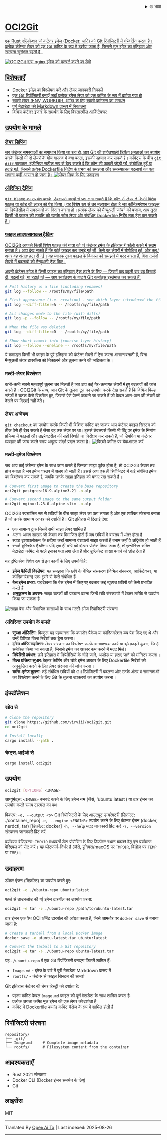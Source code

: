 
<div align="right">
  <details>
    <summary >🌐 भाषा</summary>
    <div>
      <div align="center">
        <a href="https://openaitx.github.io/view.html?user=Virviil&project=oci2git&lang=en">English</a>
        | <a href="https://openaitx.github.io/view.html?user=Virviil&project=oci2git&lang=zh-CN">简体中文</a>
        | <a href="https://openaitx.github.io/view.html?user=Virviil&project=oci2git&lang=zh-TW">繁體中文</a>
        | <a href="https://openaitx.github.io/view.html?user=Virviil&project=oci2git&lang=ja">日本語</a>
        | <a href="https://openaitx.github.io/view.html?user=Virviil&project=oci2git&lang=ko">한국어</a>
        | <a href="https://openaitx.github.io/view.html?user=Virviil&project=oci2git&lang=hi">हिन्दी</a>
        | <a href="https://openaitx.github.io/view.html?user=Virviil&project=oci2git&lang=th">ไทย</a>
        | <a href="https://openaitx.github.io/view.html?user=Virviil&project=oci2git&lang=fr">Français</a>
        | <a href="https://openaitx.github.io/view.html?user=Virviil&project=oci2git&lang=de">Deutsch</a>
        | <a href="https://openaitx.github.io/view.html?user=Virviil&project=oci2git&lang=es">Español</a>
        | <a href="https://openaitx.github.io/view.html?user=Virviil&project=oci2git&lang=it">Italiano</a>
        | <a href="https://openaitx.github.io/view.html?user=Virviil&project=oci2git&lang=ru">Русский</a>
        | <a href="https://openaitx.github.io/view.html?user=Virviil&project=oci2git&lang=pt">Português</a>
        | <a href="https://openaitx.github.io/view.html?user=Virviil&project=oci2git&lang=nl">Nederlands</a>
        | <a href="https://openaitx.github.io/view.html?user=Virviil&project=oci2git&lang=pl">Polski</a>
        | <a href="https://openaitx.github.io/view.html?user=Virviil&project=oci2git&lang=ar">العربية</a>
        | <a href="https://openaitx.github.io/view.html?user=Virviil&project=oci2git&lang=fa">فارسی</a>
        | <a href="https://openaitx.github.io/view.html?user=Virviil&project=oci2git&lang=tr">Türkçe</a>
        | <a href="https://openaitx.github.io/view.html?user=Virviil&project=oci2git&lang=vi">Tiếng Việt</a>
        | <a href="https://openaitx.github.io/view.html?user=Virviil&project=oci2git&lang=id">Bahasa Indonesia</a>
        | <a href="https://openaitx.github.io/view.html?user=Virviil&project=oci2git&lang=as">অসমীয়া</
      </div>
    </div>
  </details>
</div>

# OCI2Git

एक Rust एप्लिकेशन जो कंटेनर इमेज (Docker, आदि) को Git रिपॉजिटरी में परिवर्तित करता है। प्रत्येक कंटेनर लेयर को एक Git कमिट के रूप में दर्शाया जाता है, जिससे मूल इमेज का इतिहास और संरचना सुरक्षित रहती है।

![OCI2Git द्वारा nginx इमेज को कन्वर्ट करने का डेमो](https://raw.githubusercontent.com/Virviil/oci2git/main/./assets/nginx.gif)

## विशेषताएँ

- Docker इमेज़ का विश्लेषण करें और लेयर जानकारी निकालें
- एक Git रिपॉजिटरी बनाएँ जहाँ प्रत्येक इमेज लेयर को एक कमिट के रूप में दर्शाया गया हो
- खाली लेयर (ENV, WORKDIR, आदि) के लिए खाली कमिट्स का समर्थन
- पूर्ण मेटाडेटा को Markdown प्रारूप में निकालना
- विभिन्न कंटेनर इंजनों के समर्थन के लिए विस्तारशील आर्किटेक्चर

## उपयोग के मामले

### लेयर डिफिंग
जब कंटेनर समस्याओं का समाधान किया जा रहा हो, आप Git की शक्तिशाली डिफिंग क्षमताओं का उपयोग करके किसी भी दो लेयरों के बीच वास्तव में क्या बदला, इसकी पहचान कर सकते हैं। कमिट्स के बीच `git diff` चलाकर, इंजीनियर सटीक रूप से देख सकते हैं कि कौन सी फाइलें जोड़ी गईं, संशोधित हुईं या हटाई गईं, जिससे प्रत्येक Dockerfile निर्देश के प्रभाव को समझना और समस्याग्रस्त बदलावों का पता लगाना कहीं आसान हो जाता है।
![लेयर डिफ के लिए उदाहरण](https://raw.githubusercontent.com/Virviil/oci2git/main/./assets/layer-diff.png)

### ओरिजिन ट्रैकिंग
`git blame` का उपयोग करके, डेवलपर्स जल्दी से पता लगा सकते हैं कि कौन सी लेयर ने किसी विशेष फाइल या कोड की लाइन को पेश किया। यह विशेष रूप से तब मूल्यवान होता है जब कॉन्फ़िगरेशन फाइल्स या डिपेंडेंसीज़ में समस्याओं का निदान करना हो। प्रत्येक लेयर को मैन्युअली जांचने की बजाय, आप तुरंत किसी भी फाइल की उत्पत्ति को उसके स्रोत लेयर और संबंधित Dockerfile निर्देश तक ट्रेस कर सकते हैं।

### फाइल लाइफसायकल ट्रैकिंग
OCI2Git आपको किसी विशेष फाइल की यात्रा को पूरे कंटेनर इमेज के इतिहास में फॉलो करने में सक्षम बनाता है। आप देख सकते हैं कि कोई फाइल कब बनाई गई थी, कैसे वह लेयरों में संशोधित हुई, और कब/अगर वह अंततः हटा दी गई। यह व्यापक दृश्य फाइल के विकास को समझने में मदद करता है, बिना दर्जनों लेयरों में बदलावों को मैन्युअली ट्रैक किए।

अपनी कंटेनर इमेज में किसी फाइल का इतिहास ट्रैक करने के लिए — जिसमें कब पहली बार वह दिखाई दी, बदली गई, या हटाई गई — आप रूपांतरण के बाद ये Git कमांड्स इस्तेमाल कर सकते हैं:

```bash
# Full history of a file (including renames)
git log --follow -- /rootfs/my/file/path

# First appearance (i.e. creation) - see which layer introduced the file
git log --diff-filter=A -- /rootfs/my/file/path

# All changes made to the file (with diffs)
git log -p --follow -- /rootfs/my/file/path

# When the file was deleted
git log --diff-filter=D -- /rootfs/my/file/path

# Show short commit info (concise layer history)
git log --follow --oneline -- /rootfs/my/file/path
```
ये कमांड्स किसी भी फाइल के पूरे इतिहास को कंटेनर लेयरों में ट्रेस करना आसान बनाती हैं, बिना मैन्युअली लेयर टारबॉल्स को निकालने और तुलना करने की जटिलता के।

### मल्टी-लेयर विश्लेषण
कभी-कभी सबसे महत्वपूर्ण तुलना तब मिलती है जब आप कई गैर-क्रमागत लेयरों में हुए बदलावों की जांच करते हैं। OCI2Git के साथ, आप Git के तुलना टूल का उपयोग करके देख सकते हैं कि विभिन्न बिल्ड स्टेजों में घटक कैसे विकसित हुए, जिससे ऐसे पैटर्न पहचाने जा सकते हैं जो केवल आस-पास की लेयरों को देखने पर दिखाई नहीं देते।

### लेयर अन्वेषण
`git checkout` का उपयोग करके किसी भी विशिष्ट कमिट पर जाकर आप कंटेनर फाइल सिस्टम को ठीक वैसे ही देख सकते हैं जैसा वह उस लेयर पर था। इससे डेवलपर्स किसी भी बिंदु पर इमेज के निर्माण प्रक्रिया में फाइलों और डाइरेक्टरीज़ की सही स्थिति का निरीक्षण कर सकते हैं, जो डिबगिंग या कंटेनर व्यवहार की जांच करते समय अमूल्य संदर्भ प्रदान करता है।
![पिछले कमिट पर चेकआउट करें](https://raw.githubusercontent.com/Virviil/oci2git/main/./assets/checkout.png)

### मल्टी-इमेज विश्लेषण

जब आप कई कंटेनर इमेज के साथ काम करते हैं जिनका साझा पूर्वज होता है, तो OCI2Git केवल तब ब्रांच बनाता है जब इमेज वास्तव में अलग हो जाती हैं। इससे आप एक ही रिपॉजिटरी में कई संबंधित इमेज का विश्लेषण कर सकते हैं, जबकि उनके साझा इतिहास को बनाए रख सकते हैं।


```bash
# Convert first image to create the base repository
oci2git postgres:16.9-alpine3.21 -o alp

# Convert second image to the same output folder
oci2git nginx:1.28.0-alpine-slim -o alp
```
OCI2Git स्वचालित रूप से छवियों के बीच साझा लेयर का पता लगाता है और एक शाखित संरचना बनाता है जो उनके सामान्य आधार को दर्शाती है। Git इतिहास में दिखाई देगा:
- एक सामान्य ट्रंक जिसमें सभी साझा लेयर शामिल हैं
- अलग-अलग शाखाएं जो केवल तब विभाजित होती हैं जब छवियों में वास्तव में अंतर होता है
- स्पष्ट दृश्यावलोकन कि छवियां कहाँ सामान्य वंशावली साझा करती हैं बनाम कहाँ वे अद्वितीय हो जाती हैं
- स्मार्ट डुप्लिकेट हैंडलिंग: यदि एक ही छवि को दो बार प्रोसेस किया जाता है, तो एल्गोरिथ्म अंतिम मेटाडेटा कमिट से पहले इसका पता लगा लेता है और डुप्लिकेट शाखा बनाने को छोड़ देता है

यह दृष्टिकोण विशेष रूप से इन कार्यों के लिए उपयोगी है:
- **इमेज फैमिली विश्लेषण**: यह समझना कि छवि के विभिन्न संस्करण (विभिन्न संस्करण, आर्किटेक्चर, या कॉन्फ़िगरेशन) एक-दूसरे से कैसे संबंधित हैं
- **बेस इमेज प्रभाव**: यह देखना कि बेस इमेज में किए गए बदलाव कई व्युत्पन्न छवियों को कैसे प्रभावित करते हैं
- **अनुकूलन के अवसर**: साझा घटकों की पहचान करना जिन्हें छवि संस्करणों में बेहतर तरीके से उपयोग किया जा सकता है

![साझा बेस और विभाजित शाखाओं के साथ मल्टी-इमेज रिपॉजिटरी संरचना](https://raw.githubusercontent.com/Virviil/oci2git/main/./assets/multiimage.png)

### अतिरिक्त उपयोग के मामले

- **सुरक्षा ऑडिटिंग**: बिल्कुल यह पहचानना कि कमजोर पैकेज या कॉन्फ़िगरेशन कब पेश किए गए थे और उन्हें विशिष्ट बिल्ड निर्देशों तक ट्रेस करना।
- **इमेज ऑप्टिमाइजेशन**: लेयर संरचना का विश्लेषण करके अनावश्यक कार्य या बड़े फ़ाइलें ढूंढना, जिन्हें समेकित किया जा सकता है, जिससे इमेज का आकार कम करने में मदद मिले।
- **डिपेंडेंसी प्रबंधन**: छवि इतिहास में डिपेंडेंसियों के जोड़े जाने, अपग्रेड या हटाए जाने को मॉनिटर करना।
- **बिल्ड प्रक्रिया सुधार**: बेहतर कैशिंग और छोटे इमेज आकार के लिए Dockerfile निर्देशों को अनुकूलित करने के लिए लेयर संरचना की जांच करना।
- **क्रॉस-इमेज तुलना**: कई संबंधित छवियों को Git रिपॉजिटरी में बदलना और उनके अंतर व समानताओं का विश्लेषण करने के लिए Git के तुलना उपकरणों का उपयोग करना।

## इंस्टॉलेशन

### स्रोत से


```bash
# Clone the repository
git clone https://github.com/virviil/oci2git.git
cd oci2git

# Install locally
cargo install --path .
```

### क्रेट्स.आईओ से

```bash
cargo install oci2git
```

## उपयोग

```bash
oci2git [OPTIONS] <IMAGE>
```

आर्ग्युमेंट्स:
  `<IMAGE>`  कनवर्ट करने के लिए इमेज नाम (जैसे, 'ubuntu:latest') या टार इंजन का उपयोग करते समय टारबॉल का पथ

विकल्प:
  `-o, --output <o>`  Git रिपोजिटरी के लिए आउटपुट डायरेक्टरी [डिफ़ॉल्ट: ./container_repo]
  `-e, --engine <ENGINE>`  उपयोग करने के लिए कंटेनर इंजन (docker, nerdctl, tar) [डिफ़ॉल्ट: docker]
  `-h, --help`            मदद जानकारी प्रिंट करें
  `-V, --version`         संस्करण जानकारी प्रिंट करें

पर्यावरण वेरिएबल्स:
  `TMPDIR`  मध्यवर्ती डेटा प्रोसेसिंग के लिए डिफ़ॉल्ट स्थान बदलने हेतु इस पर्यावरण वेरिएबल को सेट करें। यह प्लेटफॉर्म-निर्भर है (जैसे, यूनिक्स/macOS पर `TMPDIR`, विंडोज़ पर `TEMP` या `TMP`)।

## उदाहरण

डॉकर इंजन (डिफ़ॉल्ट) का उपयोग करते हुए:
```bash
oci2git -o ./ubuntu-repo ubuntu:latest
```

पहले से डाउनलोड की गई इमेज टारबॉल का उपयोग करना:
```bash
oci2git -e tar -o ./ubuntu-repo /path/to/ubuntu-latest.tar
```
टार इंजन एक वैध OCI फॉर्मेट टारबॉल की अपेक्षा करता है, जिसे आमतौर पर `docker save` से बनाया जाता है:

```bash
# Create a tarball from a local Docker image
docker save -o ubuntu-latest.tar ubuntu:latest

# Convert the tarball to a Git repository
oci2git -e tar -o ./ubuntu-repo ubuntu-latest.tar
```
यह `./ubuntu-repo` में एक Git रिपॉजिटरी बनाएगा जिसमें शामिल हैं:
- `Image.md` - इमेज के बारे में पूरी मेटाडेटा Markdown प्रारूप में
- `rootfs/` - कंटेनर से फाइल सिस्टम की सामग्री

Git इतिहास कंटेनर की लेयर हिस्ट्री को दर्शाता है:
- पहला कमिट केवल `Image.md` फाइल को पूर्ण मेटाडेटा के साथ शामिल करता है
- प्रत्येक अगला कमिट मूल इमेज की एक लेयर को दर्शाता है
- कमिट में Dockerfile कमांड कमिट मैसेज के रूप में शामिल होती है

## रिपॉजिटरी संरचना


```
repository/
├── .git/
├── Image.md     # Complete image metadata
└── rootfs/      # Filesystem content from the container
```
  
## आवश्यकताएँ

- Rust 2021 संस्करण
- Docker CLI (Docker इंजन समर्थन के लिए)
- Git

## लाइसेंस

MIT


---

Tranlated By [Open Ai Tx](https://github.com/OpenAiTx/OpenAiTx) | Last indexed: 2025-08-26

---
